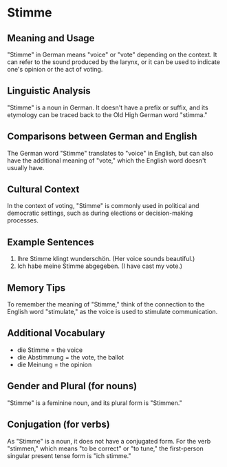# Stimme
## Meaning and Usage
"Stimme" in German means "voice" or "vote" depending on the context. It can refer to the sound produced by the larynx, or it can be used to indicate one's opinion or the act of voting.

## Linguistic Analysis
"Stimme" is a noun in German. It doesn't have a prefix or suffix, and its etymology can be traced back to the Old High German word "stimma."

## Comparisons between German and English
The German word "Stimme" translates to "voice" in English, but can also have the additional meaning of "vote," which the English word doesn't usually have.

## Cultural Context
In the context of voting, "Stimme" is commonly used in political and democratic settings, such as during elections or decision-making processes.

## Example Sentences
1. Ihre Stimme klingt wunderschön. (Her voice sounds beautiful.)
2. Ich habe meine Stimme abgegeben. (I have cast my vote.)

## Memory Tips
To remember the meaning of "Stimme," think of the connection to the English word "stimulate," as the voice is used to stimulate communication.

## Additional Vocabulary
- die Stimme = the voice
- die Abstimmung = the vote, the ballot
- die Meinung = the opinion

## Gender and Plural (for nouns)
"Stimme" is a feminine noun, and its plural form is "Stimmen."

## Conjugation (for verbs)
As "Stimme" is a noun, it does not have a conjugated form. For the verb "stimmen," which means "to be correct" or "to tune," the first-person singular present tense form is "ich stimme."